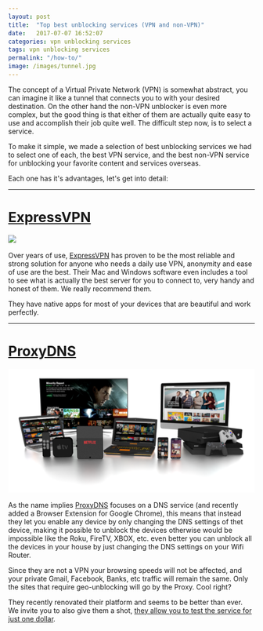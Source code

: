 ```yaml
---
layout: post
title:  "Top best unblocking services (VPN and non-VPN)"
date:   2017-07-07 16:52:07
categories: vpn unblocking services
tags: vpn unblocking services
permalink: "/how-to/"
image: /images/tunnel.jpg
---
```


The concept of a Virtual Private Network (VPN) is somewhat abstract, you can imagine it like a tunnel that connects you to with your desired destination. On the other hand the non-VPN unblocker is even more complex, but the good thing is that either of them are actually quite easy to use and accomplish their job quite well. The difficult step now, is to select a service.

To make it simple, we made a selection of best unblocking services we had to select one of each, the best VPN service, and the best non-VPN service for unblocking your favorite content and services overseas.

Each one has it's advantages, let's get into detail:

---
# [ExpressVPN][expressvpn]
[![](https://xvp.akamaized.net/assets/home/expressvpn-devices-xs-cf2630a20aacb7869be40e62d776853f.png)][expressvpn]

Over years of use, [ExpressVPN][expressvpn] has proven to be the most reliable and strong solution for anyone who needs a daily use VPN, anonymity and ease of use are the best. Their Mac and Windows software even includes a tool to see what is actually the best server for you to connect to, very handy and honest of them. We really recommend them.

They have native apps for most of your devices that are beautiful and work perfectly. 

[expressvpn]: https://www.expressvpn.com/internet-security/private-vpn?a_aid=secureconnection




---
# [ProxyDNS][proxydns]
[![](/images/pdns.png)][proxydns]

As the name implies [ProxyDNS][proxydns] focuses on a DNS service (and recently added a Browser Extension for Google Chrome), this means that instead they let you enable any device by only changing the DNS settings of thet device, making it possible to unblock the devices otherwise would be impossible like the Roku, FireTV, XBOX, etc. even better you can unblock all the devices in your house by just changing the DNS settings on your Wifi Router.

Since they are not a VPN your browsing speeds will not be affected, and your private Gmail, Facebook, Banks, etc traffic will remain the same. Only the sites that require geo-unblocking will go by the Proxy. Cool right?

They recently renovated their platform and seems to be better than ever. We invite you to also give them a shot, [they allow you to test the service for just one dollar](https://www.proxydns.co/#pricing).

[proxydns]: https://www.proxydns.co/